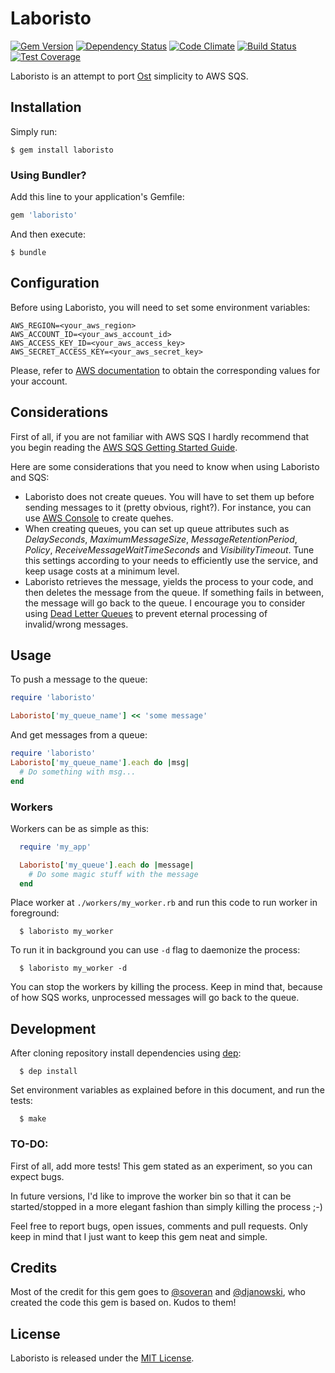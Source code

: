 # Laboristo

[![Gem Version](https://badge.fury.io/rb/laboristo.svg)][gem]
[![Dependency Status](https://gemnasium.com/matiasow/laboristo.svg)][gemnasium]
[![Code Climate](https://codeclimate.com/github/matiasow/laboristo/badges/gpa.svg)][codeclimate]
[![Build Status](https://travis-ci.org/matiasow/laboristo.svg?branch=master)][travis]
[![Test Coverage](https://codeclimate.com/github/matiasow/laboristo/badges/coverage.svg)][codeclimate]

[gem]: http://badge.fury.io/rb/laboristo
[gemnasium]: https://gemnasium.com/matiasow/laboristo
[codeclimate]: https://codeclimate.com/github/matiasow/laboristo
[travis]: https://travis-ci.org/matiasow/laboristo

Laboristo is an attempt to port [Ost](https://github.com/soveran/ost) simplicity to AWS SQS.

## Installation

Simply run:

	$ gem install laboristo

### Using Bundler?

Add this line to your application's Gemfile:

```ruby
gem 'laboristo'
```

And then execute:

    $ bundle


## Configuration

Before using Laboristo, you will need to set some environment variables:

	AWS_REGION=<your_aws_region>
	AWS_ACCOUNT_ID=<your_aws_account_id>
	AWS_ACCESS_KEY_ID=<your_aws_access_key>
	AWS_SECRET_ACCESS_KEY=<your_aws_secret_key>

Please, refer to [AWS documentation](%28http://docs.aws.amazon.com/AWSSimpleQueueService/latest/SQSGettingStartedGuide/AWSCredentials.html%29) to obtain the corresponding values for your account.

## Considerations

First of all, if you are not familiar with AWS SQS I hardly recommend that you begin reading the [AWS SQS Getting Started Guide](http://docs.aws.amazon.com/AWSSimpleQueueService/latest/SQSGettingStartedGuide/Welcome.html).

Here are some considerations that you need to know when using Laboristo and SQS:

 - Laboristo does not create queues. You will have to set them up before sending messages to it (pretty obvious, right?). For instance, you can use [AWS Console](http://console.aws.amazon.com/) to create quehes.
 - When creating queues, you can set up queue attributes such as *DelaySeconds*, *MaximumMessageSize*, *MessageRetentionPeriod*, *Policy*, *ReceiveMessageWaitTimeSeconds* and *VisibilityTimeout*. Tune this settings according to your needs to efficiently use the service, and keep usage costs at a minimum level.
 - Laboristo retrieves the message, yields the process to your code, and then deletes the message from the queue. If something fails in between, the message will go back to the queue. I encourage you to consider using [Dead Letter Queues](http://docs.aws.amazon.com/AWSSimpleQueueService/latest/SQSDeveloperGuide/SQSDeadLetterQueue.html) to prevent eternal processing of invalid/wrong messages.

## Usage

To push a message to the queue:

```ruby
require 'laboristo'

Laboristo['my_queue_name'] << 'some message'
```

And get messages from a queue:
```ruby
require 'laboristo'
Laboristo['my_queue_name'].each do |msg|
  # Do something with msg...
end
```

### Workers

Workers can be as simple as this:

```ruby
  require 'my_app'

  Laboristo['my_queue'].each do |message|
    # Do some magic stuff with the message
  end
```

Place worker at ```./workers/my_worker.rb``` and run this code to run worker in foreground:

```
  $ laboristo my_worker
```

To run it in background you can use ```-d``` flag to daemonize the process:

```
  $ laboristo my_worker -d
```

You can stop the workers by killing the process. Keep in mind that, because of how SQS works, unprocessed messages will go back to the queue.

## Development

After cloning repository install dependencies using [dep](https://github.com/cyx/dep):

```
  $ dep install
```

Set environment variables as explained before in this document, and run the tests:

```
  $ make
```

### TO-DO:

First of all, add more tests! This gem stated as an experiment, so you can expect bugs.

In future versions, I'd like to improve the worker bin so that it can be started/stopped in a more elegant fashion than simply killing the process ;-)

Feel free to report bugs, open issues, comments and pull requests. Only keep in mind that I just want to keep this gem neat and simple.

## Credits

Most of the credit for this gem goes to [@soveran](https://github.com/soveran/ost) and [@djanowski](https://github.com/djanowski/ost-bin), who created the code this gem is based on. Kudos to them!

## License
Laboristo is released under the [MIT License](http://www.opensource.org/licenses/MIT).
